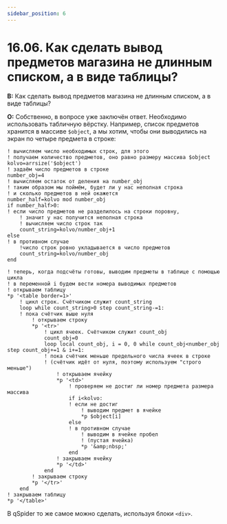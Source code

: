 ```yaml
---
sidebar_position: 6
---
```


# 16.06. Как сделать вывод предметов магазина не длинным списком, а в виде таблицы?
<!-- [:faq_16_06] -->

**В:** Как сделать вывод предметов магазина не длинным списком, а в виде таблицы?

**О:**
Собственно, в вопросе уже заключён ответ. Необходимо использовать табличную вёрстку. Например, список предметов хранится в массиве `$object`, а мы хотим, чтобы они выводились на экран по четыре предмета в строке:
```qsp
! вычисляем число необходимых строк, для этого
! получаем количество предметов, оно равно размеру массива $object
kolvo=arrsize('$object')
! задаём число предметов в строке
number_obj=4
! вычисляем остаток от деления на number_obj
! таким образом мы поймём, будет ли у нас неполная строка
! и сколько предметов в ней окажется
number_half=kolvo mod number_obj
if number_half>0:
! если число предметов не разделилось на строки поровну,
    ! значит у нас получится неполная строка
    ! вычисляем число строк так
    count_string=kolvo/number_obj+1
else
! в противном случае
    !число строк ровно укладывается в число предметов
    count_string=kolvo/number_obj
end

! теперь, когда подсчёты готовы, выводим предметы в таблице с помощью цикла
! в переменной i будем вести номера выводимых предметов
! открываем таблицу
*p '<table border=1>'
    ! цикл строк. Счётчиком служит count_string
    loop while count_string>0 step count_string-=1:
    ! пока счётчик выше нуля
        ! открываем строку
        *p '<tr>'
            ! цикл ячеек. Счётчиком служит count_obj
            count_obj=0
            loop local count_obj, i = 0, 0 while count_obj<number_obj step count_obj+=1 & i+=1:
            ! пока счётчик меньше предельного числа ячеек в строке
            ! (счётчик идёт от нуля, поэтому используем "строго меньше")
                ! открываем ячейку
                *p '<td>'
                    ! проверяем не достиг ли номер предмета размера массива
                    if i<kolvo:
                    ! если не достиг
                        ! выводим предмет в ячейке
                        *p $object[i]
                    else
                    ! в противном случае
                        ! выводим в ячейке пробел
                        ! (пустая ячейка)
                        *p '&amp;nbsp;'
                    end
                ! закрываем ячейку
                *p '</td>'
            end                    
        ! закрываем строку
        *p '</tr>'
    end
! закрываем таблицу
*p '</table>'
```
В qSpider то же самое можно сделать, используя блоки `<div>`.
